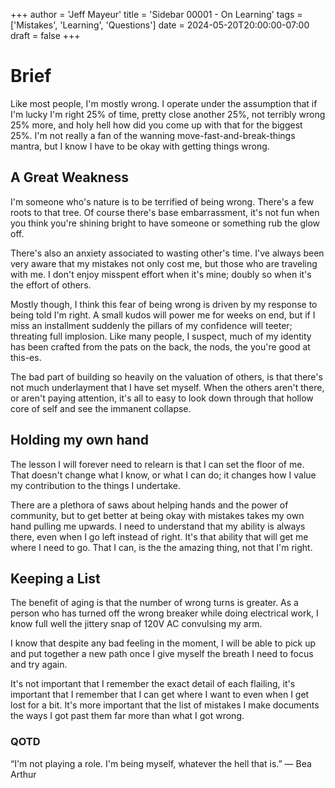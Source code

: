 +++
author = 'Jeff Mayeur'
title = 'Sidebar 00001 - On Learning'
tags = ['Mistakes', 'Learning', 'Questions']
date = 2024-05-20T20:00:00-07:00
draft = false
+++

# Brief
Like most people, I'm mostly wrong. I operate under the assumption that if I'm lucky I'm right 25% of time, pretty close another 25%, not terribly wrong 25% more, and holy hell how did you come up with that for the biggest 25%. I'm not really a fan of the wanning move-fast-and-break-things mantra, but I know I have to be okay with getting things wrong.

## A Great Weakness
I'm someone who's nature is to be terrified of being wrong. There's a few roots to that tree. Of course there's base embarrassment, it's not fun when you think you're shining bright to have someone or something rub the glow off.

There's also an anxiety associated to wasting other's time. I've always been very aware that my mistakes not only cost me, but those who are traveling with me. I don't enjoy misspent effort when it's mine; doubly so when it's the effort of others.

Mostly though, I think this fear of being wrong is driven by my response to being told I'm right. A small kudos will power me for weeks on end, but if I miss an installment suddenly the pillars of my confidence will teeter; threating full implosion. Like many people, I suspect, much of my identity has been crafted from the pats on the back, the nods, the you're good at this-es. 

The bad part of building so heavily on the valuation of others, is that there's not much underlayment that I have set myself. When the others aren't there, or aren't paying attention, it's all to easy to look down through that hollow core of self and see the immanent collapse.

## Holding my own hand
The lesson I will forever need to relearn is that I can set the floor of me. That doesn't change what I know, or what I can do; it changes how I value my contribution to the things I undertake. 

There are a plethora of saws about helping hands and the power of community, but to get better at being okay with mistakes takes my own hand pulling me upwards. I need to understand that my ability is always there, even when I go left instead of right. It's that ability that will get me where I need to go. That I can, is the the amazing thing, not that I'm right.

## Keeping a List
The benefit of aging is that the number of wrong turns is greater. As a person who has turned off the wrong breaker while doing electrical work, I know full well the jittery snap of 120V AC convulsing my arm.

I know that despite any bad feeling in the moment, I will be able to pick up and put together a new path once I give myself the breath I need to focus and try again.

It's not important that I remember the exact detail of each flailing, it's important that I remember that I can get where I want to even when I get lost for a bit. It's more important that the list of mistakes I make documents the ways I got past them far more than what I got wrong.

### QOTD
“I'm not playing a role. I'm being myself, whatever the hell that is.”
― Bea Arthur

